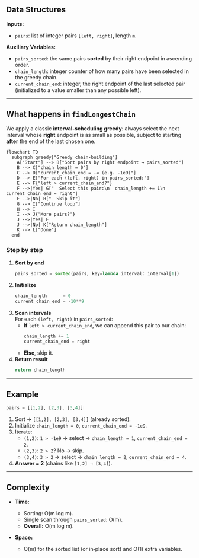 ## Data Structures

**Inputs:**  
- `pairs`: list of integer pairs `[left, right]`, length `m`.

**Auxiliary Variables:**  
- `pairs_sorted`: the same pairs **sorted** by their right endpoint in ascending order.  
- `chain_length`: integer counter of how many pairs have been selected in the greedy chain.  
- `current_chain_end`: integer, the right endpoint of the last selected pair (initialized to a value smaller than any possible left).

---

## What happens in `findLongestChain`

We apply a classic **interval‑scheduling greedy**: always select the next interval whose **right** endpoint is as small as possible, subject to starting **after** the end of the last chosen one.

```mermaid
flowchart TD
  subgraph greedy["Greedy chain-building"]
    A["Start"] --> B["Sort pairs by right endpoint → pairs_sorted"]
    B --> C["chain_length = 0"]
    C --> D["current_chain_end = -∞ (e.g. -1e9)"]
    D --> E["For each (left, right) in pairs_sorted:"]
    E --> F{"left > current_chain_end?"}
    F -->|Yes| G["  Select this pair:\n  chain_length += 1\n  current_chain_end = right"]
    F -->|No| H["  Skip it"]
    G --> I["Continue loop"]
    H --> I
    I --> J{"More pairs?"}
    J -->|Yes| E
    J -->|No| K["Return chain_length"]
    K --> L["Done"]
  end
```

### Step by step

1. **Sort by end**  
   ```python
   pairs_sorted = sorted(pairs, key=lambda interval: interval[1])
   ```
2. **Initialize**  
   ```python
   chain_length      = 0
   current_chain_end = -10**9
   ```
3. **Scan intervals**  
   For each `(left, right)` in `pairs_sorted`:
   - **If** `left > current_chain_end`, we can append this pair to our chain:
     ```python
     chain_length += 1
     current_chain_end = right
     ```
   - **Else**, skip it.
4. **Return result**  
   ```python
   return chain_length
   ```

---

## Example

```python
pairs = [[1,2], [2,3], [3,4]]
```
1. Sort → `[[1,2], [2,3], [3,4]]` (already sorted).  
2. Initialize `chain_length = 0`, `current_chain_end = -1e9`.  
3. Iterate:
   - `(1,2)`: `1 > -1e9` → select → `chain_length = 1`, `current_chain_end = 2`.
   - `(2,3)`: `2 > 2`? No → skip.
   - `(3,4)`: `3 > 2` → select → `chain_length = 2`, `current_chain_end = 4`.
4. **Answer = 2** (chains like `[1,2] → [3,4]`).

---

## Complexity

- **Time:**  
  - Sorting: O(m log m).  
  - Single scan through `pairs_sorted`: O(m).  
  - **Overall:** O(m log m).

- **Space:**  
  - O(m) for the sorted list (or in‑place sort) and O(1) extra variables.
